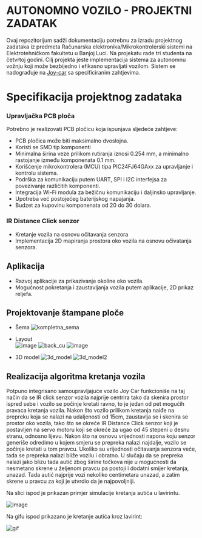 # AUTONOMNO VOZILO - PROJEKTNI ZADATAK
Ovaj repozitorijum sadži dokumentaciju potrebnu za izradu projektnog zadataka iz predmeta Računarska elektronika/Mikrokontrolerski sistemi na Elektrotehničkom fakultetu u Banjoj Luci. Na projekatu rade tri studenta na četvrtoj godini. Cilj projekta jeste implementacija sistema za autonomnu vožnju koji može bezbijedno i efikasno upravljati vozilom. Sistem se nadograđuje na [Joy-car](https://joy-it.net/en/products/mb-joy-car) sa specificiranim zahtjevima.

# Specifikacija projektnog zadataka 
### Upravljačka PCB ploča
Potrebno je realizovati PCB pločicu koja ispunjava sljedeće zahtjeve: 
* PCB pločica može biti maksimalno dvoslojna.
* Koristi se SMD tip komponenti
* Minimalna širina veze prilikom rutiranja iznosi 0.254 mm, a minimalno rastojanje između komponenata 0.1 mm.
* Korišćenje mikrokontrolera (MCU) tipa PIC24FJ64GAxx za upravljanje i kontrolu sistema.
* Podrška za komunikaciju putem UART, SPI i I2C interfejsa za povezivanje različitih komponenti.
* Integracija Wi-Fi modula za bežičnu komunikaciju i daljinsko upravljanje.
* Upotreba već postojećeg baterijskog napajanja.
* Budzet za kupovinu komponenata od 20 do 30 dolara.

### IR Distance Click senzor
* Kretanje vozila na osnovu očitavanja senzora
* Implementacija 2D mapiranja prostora oko vozila na osnovu očivatanja senzora.

## Aplikacija
* Razvoj aplikacije za prikazivanje okoline oko vozila.
* Mogućnost pokretanja i zaustavljanja vozila putem aplikacije, 2D prikaz reljefa.
   
## Projektovanje štampane ploče
* Šema 
![kompletna_sema](https://github.com/codeandrelax/2DSpaceMapping_B/assets/74966262/43537a65-98cc-4a8a-b9fb-845c5a769ed6)

* Layout  
  ![image](https://github.com/codeandrelax/2DSpaceMapping_B/assets/127748379/3bb24229-8b67-4b08-92db-80bd839c3b21)
  ![back_cu](https://github.com/codeandrelax/2DSpaceMapping_B/assets/74966262/6e51d18d-6f20-47ca-a177-1033e38a085d)
  ![image](https://github.com/codeandrelax/2DSpaceMapping_B/assets/127748379/1006eb37-11cb-4f9b-a70c-6e451aa7aa0a)


* 3D model
  ![3d_model](https://github.com/codeandrelax/2DSpaceMapping_B/assets/74966262/4429c304-3d05-4c8f-8538-2fbbc5953749)
 ![3d_model2](https://github.com/codeandrelax/2DSpaceMapping_B/assets/74966262/8a7f46ab-b6f3-4677-9ab6-3f6122012498)


## Realizacija algoritma kretanja vozila

Potpuno integrisano samoupravljajuće vozilo Joy Car funkcioniše na taj način da se IR click senzor vozila najprije centrira tako da skenira prostor ispred sebe i vozilo se počinje kretati ravno, to je jedan od pet mogućih pravaca kretanja vozila. Nakon što vozilo prilikom kretanja naiđe na prepreku koja se nalazi na udaljenosti od 15cm, zaustavlja se i skenira se prostor oko vozila, tako što se okreće IR Distance Click senzor koji je postavljen na servo motoru koji se okreće za ugao od 45 stepeni u desnu stranu, odnosno lijevu. Nakon što na osnovu vrijednosti napona koju senzor generiše odredimo u kojem smjeru se prepreka nalazi najdalje, vozilo se počinje kretati u tom pravcu. Ukoliko su vrijednosti očitavanja senzora veće, tada se prepreka nalazi bliže vozilu i obratno. U slučaju da se prepreka nalazi jako blizu tada autić zbog širine točkova nije u mogućnosti da nesmetano skrene u željenom pravcu pa postoji i dodatni smijer kretanja, unazad. Tada autić najprije vozi nekoliko centimetara unazad, a zatim skrene u pravcu za koji je utvrdio da je najpovoljniji.  

Na slici ispod je prikazan primjer simulacije kretanja autića u lavirintu. 

![image](https://github.com/codeandrelax/2DSpaceMapping_B/assets/127748379/21f9cb5a-c9a5-4a76-ac15-6dfa36d3f7a8)  
  
Na gifu ispod prikazano je kretanje autića kroz lavirint:

![gif](https://github.com/codeandrelax/2DSpaceMapping_B/assets/127748379/cfee5903-df70-46f6-a8a7-c8ad88093a85)
